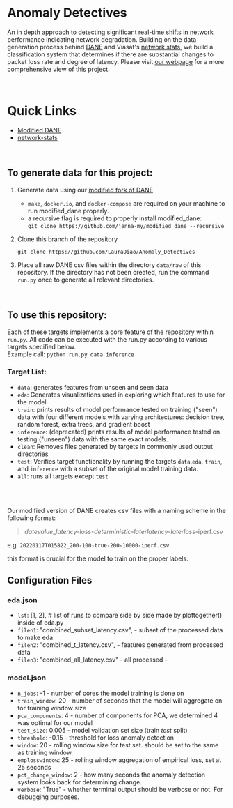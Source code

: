 # Anomaly Detectives
An in depth approach to detecting significant real-time shifts in network performance indicating network degradation. Building on the data generation process behind [DANE](https://github.com/dane-tool/dane) and Viasat's [network stats](https://github.com/Viasat/network-stats), we build a classification system that determines if there are substantial changes to packet loss rate and degree of latency. Please visit [our webpage](https://lauradiao.github.io/Anomaly_Detectives) for a more comprehensive view of this project.

<br>

# Quick Links
- [Modified DANE](https://github.com/jenna-my/modified_dane)
- [network-stats](https://github.com/Viasat/network-stats)

<br>

## To generate data for this project:

1. Generate data using our [modified fork of DANE](https://github.com/jenna-my/modified_dane)
    - ```make```, ```docker.io```, and ```docker-compose``` are required on your machine to run modified_dane properly.
    - a recursive flag is required to properly install modified_dane: <br>```git clone https://github.com/jenna-my/modified_dane --recursive```

2. Clone this branch of the repository
   ```
   git clone https://github.com/LauraDiao/Anomaly_Detectives
   ```

3. Place all raw DANE csv files within the directory ```data/raw``` of this repository. If the directory has not been created, run the command ```run.py``` once to generate all relevant directories.

<br>

## To use this repository: 
Each of these targets implements a core feature of the repository within ```run.py```. All code can be executed with the run.py according to various targets specified below. <br>
Example call: ```python run.py data inference```
### Target List:
- ```data```: generates features from unseen and seen data
- ```eda```: Generates visualizations used in exploring which features to use for the model
- ```train```: prints results of model performance tested on training ("seen") data with four different models with varying architectures: decision tree, random forest, extra trees, and gradient boost
- ```inference```: (deprecated) prints results of model performance tested on testing ("unseen") data with the same exact models.
- ```clean```: Removes files generated by targets in commonly used output directories
- ```test```: Verifies target functionality by running the targets ```data```,```eda```, ```train```, and ```inference``` with a subset of the original model training data.
- ```all```: runs all targets except ```test```

<br><br>

Our modified version of DANE creates csv files with a naming scheme in the following format: 
> *datevalue*_*latency*-*loss*-*deterministic*-*laterlatency*-*laterloss*-iperf.csv

e.g. ```20220117T015822_200-100-true-200-10000-iperf.csv```

this format is crucial for the model to train on the proper labels.

## Configuration Files
### eda.json

- `lst`: [1, 2], # list of runs to compare side by side made by plottogether() inside of eda.py
- `filen1`: "combined_subset_latency.csv", - subset of the processed data to make eda
- `filen2`: "combined_t_latency.csv", - features generated from processed data
- `filen3`: "combined_all_latency.csv" - all processed - 

### model.json

- `n_jobs`: -1 - number of cores the model training is done on
- `train_window`: 20 - number of seconds that the model will aggregate on for training window size
- `pca_components`: 4 - number of components for PCA, we determined 4 was optimal for our model
- `test_size`: 0.005 - model validation set size (train _test_ split)
- `threshold`: -0.15 - threshold for loss anomaly detection
- `window`: 20 - rolling window size for test set. should be set to the same as training window.
- `emplosswindow`: 25 - rolling window aggregation of empirical loss, set at 25 seconds
- `pct_change_window`: 2 - how many seconds the anomaly detection system looks back for determining change.
- `verbose`: "True" - whether terminal output should be verbose or not. For debugging purposes.
 

